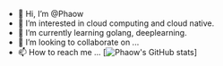 - 👋 Hi, I’m @Phaow
- 👀 I’m interested in cloud computing and cloud native.
- 🌱 I’m currently learning golang, deeplearning.
- 💞️ I’m looking to collaborate on ...
- 📫 How to reach me ...
[![Phaow's GitHub stats](https://github-readme-stats.vercel.app/api?username=Phaow&count_private=true&show_icons=true&theme=radical)]
<!---
Phaow/Phaow is a ✨ special ✨ repository because its `README.md` (this file) appears on your GitHub profile.
You can click the Preview link to take a look at your changes.
--->
